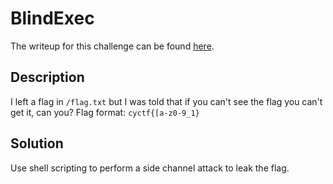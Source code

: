 # BlindExec
The writeup for this challenge can be found [here](https://wr3nchsr.github.io/cyctf-blindexec-writeup).

## Description
I left a flag in `/flag.txt` but I was told that if you can't see the flag you can't get it, can you?
Flag format: `cyctf{[a-z0-9_1}`

## Solution
Use shell scripting to perform a side channel attack to leak the flag.
